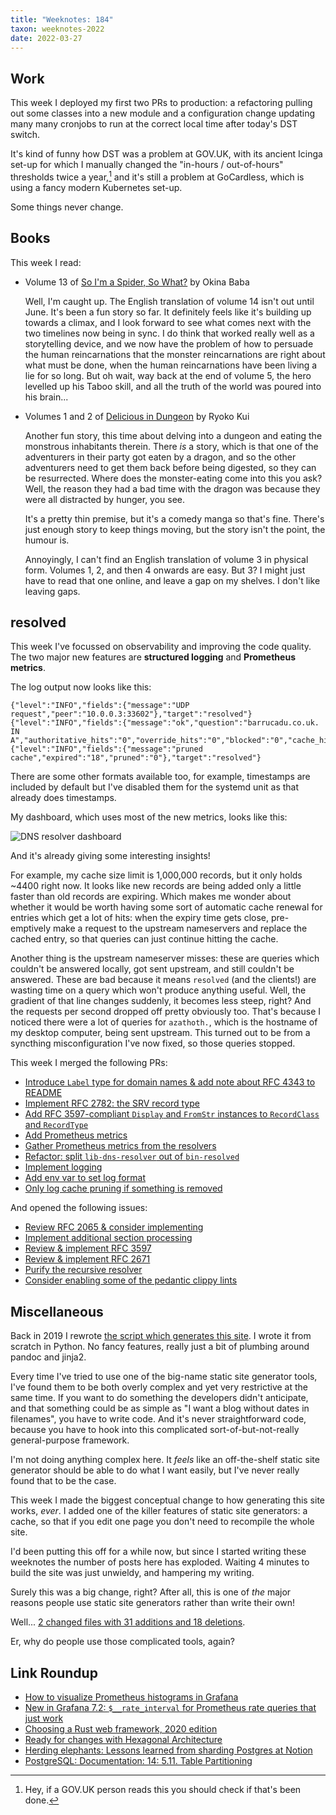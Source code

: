 ```yaml
---
title: "Weeknotes: 184"
taxon: weeknotes-2022
date: 2022-03-27
---
```


## Work

This week I deployed my first two PRs to production: a refactoring
pulling out some classes into a new module and a configuration change
updating many many cronjobs to run at the correct local time after
today's DST switch.

It's kind of funny how DST was a problem at GOV.UK, with its ancient
Icinga set-up for which I manually changed the "in-hours /
out-of-hours" thresholds twice a year,[^ch] and it's still a problem
at GoCardless, which is using a fancy modern Kubernetes set-up.

Some things never change.

[^ch]: Hey, if a GOV.UK person reads this you should check if that's
  been done.


## Books

This week I read:

- Volume 13 of [So I'm a Spider, So What?][] by Okina Baba

  Well, I'm caught up.  The English translation of volume 14 isn't out
  until June.  It's been a fun story so far.  It definitely feels like
  it's building up towards a climax, and I look forward to see what
  comes next with the two timelines now being in sync.  I do think
  that worked really well as a storytelling device, and we now have
  the problem of how to persuade the human reincarnations that the
  monster reincarnations are right about what must be done, when the
  human reincarnations have been living a lie for so long.  But oh
  wait, way back at the end of volume 5, the hero levelled up his
  Taboo skill, and all the truth of the world was poured into his
  brain...

- Volumes 1 and 2 of [Delicious in Dungeon][] by Ryoko Kui

  Another fun story, this time about delving into a dungeon and eating
  the monstrous inhabitants therein.  There *is* a story, which is
  that one of the adventurers in their party got eaten by a dragon,
  and so the other adventurers need to get them back before being
  digested, so they can be resurrected.  Where does the monster-eating
  come into this you ask?  Well, the reason they had a bad time with
  the dragon was because they were all distracted by hunger, you see.

  It's a pretty thin premise, but it's a comedy manga so that's fine.
  There's just enough story to keep things moving, but the story isn't
  the point, the humour is.

  Annoyingly, I can't find an English translation of volume 3 in
  physical form.  Volumes 1, 2, and then 4 onwards are easy.  But 3?
  I might just have to read that one online, and leave a gap on my
  shelves.  I don't like leaving gaps.

[So I'm a Spider, So What?]: https://en.wikipedia.org/wiki/So_I%27m_a_Spider,_So_What%3F
[Delicious in Dungeon]: https://en.wikipedia.org/wiki/Delicious_in_Dungeon


## resolved

This week I've focussed on observability and improving the code
quality.  The two major new features are **structured logging** and
**Prometheus metrics**.

The log output now looks like this:

```
{"level":"INFO","fields":{"message":"UDP request","peer":"10.0.0.3:33602"},"target":"resolved"}
{"level":"INFO","fields":{"message":"ok","question":"barrucadu.co.uk. IN A","authoritative_hits":"0","override_hits":"0","blocked":"0","cache_hits":"1","cache_misses":"0","nameserver_hits":"0","nameserver_misses":"0","duration_seconds":"0.000094706"},"target":"resolved"}
{"level":"INFO","fields":{"message":"pruned cache","expired":"18","pruned":"0"},"target":"resolved"}
```

There are some other formats available too, for example, timestamps
are included by default but I've disabled them for the systemd unit as
that already does timestamps.

My dashboard, which uses most of the new metrics, looks like this:

![DNS resolver dashboard](weeknotes-184/dns-dashboard.png)

And it's already giving some interesting insights!

For example, my cache size limit is 1,000,000 records, but it only
holds ~4400 right now.  It looks like new records are being added only
a little faster than old records are expiring.  Which makes me wonder
about whether it would be worth having some sort of automatic cache
renewal for entries which get a lot of hits: when the expiry time gets
close, pre-emptively make a request to the upstream nameservers and
replace the cached entry, so that queries can just continue hitting
the cache.

Another thing is the upstream nameserver misses: these are queries
which couldn't be answered locally, got sent upstream, and still
couldn't be answered.  These are bad because it means `resolved` (and
the clients!) are wasting time on a query which won't produce anything
useful.  Well, the gradient of that line changes suddenly, it becomes
less steep, right?  And the requests per second dropped off pretty
obviously too.  That's because I noticed there were a lot of queries
for `azathoth.`, which is the hostname of my desktop computer, being
sent upstream.  This turned out to be from a syncthing
misconfiguration I've now fixed, so those queries stopped.

This week I merged the following PRs:

- [Introduce `Label` type for domain names & add note about RFC 4343 to README](https://github.com/barrucadu/resolved/pull/81)
- [Implement RFC 2782: the SRV record type](https://github.com/barrucadu/resolved/pull/83)
- [Add RFC 3597-compliant `Display` and `FromStr` instances to `RecordClass` and `RecordType`](https://github.com/barrucadu/resolved/pull/84)
- [Add Prometheus metrics](https://github.com/barrucadu/resolved/pull/86)
- [Gather Prometheus metrics from the resolvers](https://github.com/barrucadu/resolved/pull/87)
- [Refactor: split `lib-dns-resolver` out of `bin-resolved`](https://github.com/barrucadu/resolved/pull/88)
- [Implement logging](https://github.com/barrucadu/resolved/pull/89)
- [Add env var to set log format](https://github.com/barrucadu/resolved/pull/90)
- [Only log cache pruning if something is removed](https://github.com/barrucadu/resolved/pull/92)

And opened the following issues:

- [Review RFC 2065 & consider implementing](https://github.com/barrucadu/resolved/issues/77)
- [Implement additional section processing](https://github.com/barrucadu/resolved/issues/78)
- [Review & implement RFC 3597](https://github.com/barrucadu/resolved/issues/79)
- [Review & implement RFC 2671](https://github.com/barrucadu/resolved/issues/82)
- [Purify the recursive resolver](https://github.com/barrucadu/resolved/issues/85)
- [Consider enabling some of the pedantic clippy lints](https://github.com/barrucadu/resolved/issues/91)


## Miscellaneous

Back in 2019 I rewrote [the script which generates this site][].  I
wrote it from scratch in Python.  No fancy features, really just a bit
of plumbing around pandoc and jinja2.

Every time I've tried to use one of the big-name static site generator
tools, I've found them to be both overly complex and yet very
restrictive at the same time.  If you want to do something the
developers didn't anticipate, and that something could be as simple as
"I want a blog without dates in filenames", you have to write code.
And it's never straightforward code, because you have to hook into
this complicated sort-of-but-not-really general-purpose framework.

I'm not doing anything complex here.  It *feels* like an off-the-shelf
static site generator should be able to do what I want easily, but
I've never really found that to be the case.

This week I made the biggest conceptual change to how generating this
site works, *ever*.  I added one of the killer features of static site
generators: a cache, so that if you edit one page you don't need to
recompile the whole site.

I'd been putting this off for a while now, but since I started writing
these weeknotes the number of posts here has exploded.  Waiting 4
minutes to build the site was just unwieldy, and hampering my writing.

Surely this was a big change, right?  After all, this is one of *the*
major reasons people use static site generators rather than write
their own!

Well... [2 changed files with 31 additions and 18 deletions][].

Er, why do people use those complicated tools, again?

[the script which generates this site]: https://github.com/barrucadu/memo.barrucadu.co.uk/blob/master/build
[2 changed files with 31 additions and 18 deletions]: https://github.com/barrucadu/memo.barrucadu.co.uk/commit/182ec0aa3a9d7541c92656cb9b6092c871800db3


## Link Roundup

- [How to visualize Prometheus histograms in Grafana](https://grafana.com/blog/2020/06/23/how-to-visualize-prometheus-histograms-in-grafana/)
- [New in Grafana 7.2: `$__rate_interval` for Prometheus rate queries that just work](https://grafana.com/blog/2020/09/28/new-in-grafana-7.2-__rate_interval-for-prometheus-rate-queries-that-just-work/)
- [Choosing a Rust web framework, 2020 edition](https://www.lpalmieri.com/posts/2020-07-04-choosing-a-rust-web-framework-2020-edition/)
- [Ready for changes with Hexagonal Architecture](https://netflixtechblog.com/ready-for-changes-with-hexagonal-architecture-b315ec967749)
- [Herding elephants: Lessons learned from sharding Postgres at Notion](https://www.notion.so/blog/sharding-postgres-at-notion)
- [PostgreSQL: Documentation: 14: 5.11. Table Partitioning](https://www.postgresql.org/docs/current/ddl-partitioning.html)
